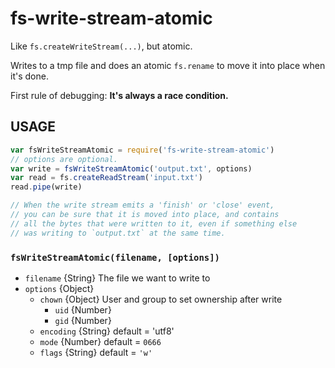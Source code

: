 # fs-write-stream-atomic

Like `fs.createWriteStream(...)`, but atomic.

Writes to a tmp file and does an atomic `fs.rename` to move it into
place when it's done.

First rule of debugging: **It's always a race condition.**










<extoc></extoc>

## USAGE

```javascript
var fsWriteStreamAtomic = require('fs-write-stream-atomic')
// options are optional.
var write = fsWriteStreamAtomic('output.txt', options)
var read = fs.createReadStream('input.txt')
read.pipe(write)

// When the write stream emits a 'finish' or 'close' event,
// you can be sure that it is moved into place, and contains
// all the bytes that were written to it, even if something else
// was writing to `output.txt` at the same time.
```

### `fsWriteStreamAtomic(filename, [options])`

* `filename` {String} The file we want to write to
* `options` {Object}
  * `chown` {Object} User and group to set ownership after write
    * `uid` {Number}
    * `gid` {Number}
  * `encoding` {String} default = 'utf8'
  * `mode` {Number} default = `0666`
  * `flags` {String} default = `'w'`

